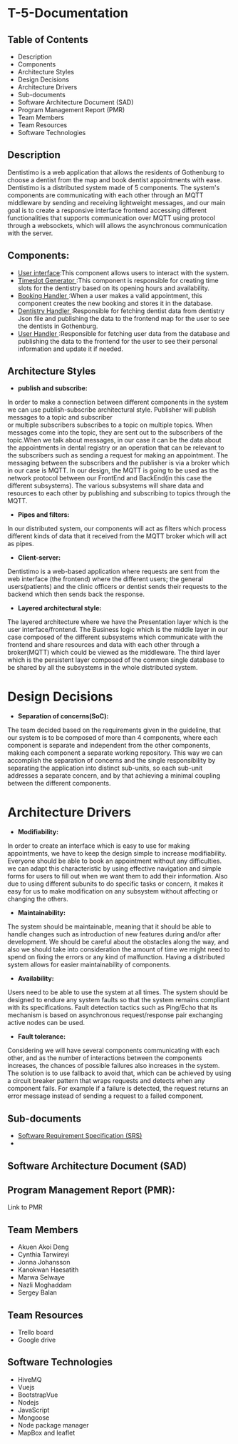 # T-5-Documentation

## Table of Contents
- Description 
- Components
- Architecture Styles
- Design Decisions
- Architecture Drivers
- Sub-documents
- Software Architecture Document (SAD)
- Program Management Report (PMR)
- Team Members
- Team Resources
- Software Technologies


## Description
Dentistimo is a web application that allows the residents of Gothenburg to  choose a dentist from the map and book dentist appointments with ease. 
Dentistimo is a distributed system made of 5 components. The system's components are communicating with each other through an MQTT middleware by sending and receiving lightweight messages, and our main goal is to create a responsive interface frontend accessing different functionalities that supports communication over MQTT using protocol through a websockets, which will allows the asynchronous communication with the server. 


## Components:
- [User interface](https://git.chalmers.se/courses/dit355/dit356-2022/t-5/t-5-userinterface):This component allows users to interact with the system.
- [Timeslot Generator ](https://git.chalmers.se/courses/dit355/dit356-2022/t-5/t-5-timeslotgenerator):This component is responsible for creating time slots for the dentistry based on its opening hours and availability.
- [Booking Handler ](https://git.chalmers.se/courses/dit355/dit356-2022/t-5/bookinghandler):When a user makes a valid appointment,  this component creates the new booking and stores it in the database.
- [Dentistry Handler ](https://git.chalmers.se/courses/dit355/dit356-2022/t-5/t-5-dentisthandler):Responsible for fetching dentist data from dentistry Json file and publishing the data to the frontend map for the user to see the dentists in Gothenburg.
- [User Handler ](https://git.chalmers.se/courses/dit355/dit356-2022/t-5/t-5-userhandler):Responsible for fetching user data from the database and publishing the data to the frontend for the user to see their personal information and update it if needed.

## Architecture Styles
- **publish and subscribe:**

In order to make a connection between different components in the system we can use
publish-subscribe architectural style. Publisher will publish messages to a topic and subscriber                
or multiple subscribers subscribes to a topic on multiple topics. When messages come into the topic, they are sent out to the subscribers of the topic.When we talk about messages, in our case it can be the data about the appointments in dental registry or an operation that can be relevant  to the subscribers such as sending a request for making an appointment. The messaging between the subscribers and the publisher is via a broker which in our case is MQTT. In our design, the MQTT is going to be used as the network protocol between our FrontEnd and BackEnd(in this case the different subsystems). The various subsystems will share data and resources to each other by publishing and subscribing to topics through the MQTT.

- **Pipes and filters:**

In our distributed system, our components will act as filters which process different kinds of data
that it received from the MQTT broker which will act as pipes.

- **Client-server:**

Dentistimo is a web-based application where requests are sent from the web interface
(the frontend) where the different users; the general users(patients) and the clinic officers or dentist 
sends their requests to the backend which then sends back the response.

- **Layered architectural style:**

The layered architecture where we have the Presentation layer which is the user interface/frontend. 
The Business logic which is the middle layer in our case composed of the different subsystems which communicate with the frontend and share resources and data with each other through a broker(MQTT) which could be viewed as the middleware. The third layer which is the persistent layer composed of the common single database to be 
shared by all the subsystems in the whole distributed system.

# Design Decisions

- **Separation of concerns(SoC):**

The team decided based on the requirements given in the guideline, that our system
is to be composed of  more than 4 components, where each component
is separate and independent from the other components, making each component a 
separate working repository. This way we can accomplish the separation of concerns 
and the single responsibility by separating the application into distinct sub-units, 
so each sub-unit addresses a separate concern, and by that achieving a minimal coupling
between the different components.

# Architecture Drivers

- **Modifiability:**

In order to create an interface which is easy to use for making appointments, we have to keep the 
design simple to increase modifiability. Everyone should be able to book an appointment without 
any difficulties. we can adapt this characteristic by using effective navigation and simple forms
for users to fill out when we want them to add their information. Also due to using different 
subunits to do specific tasks or concern, it makes it easy for us to make modification on any 
subsystem without affecting or changing the others.

- **Maintainability:**

The system should be maintainable, meaning that it should be able to handle changes such as
introduction of new features during and/or after development. We should be careful about the 
obstacles along the way, and also we should take into consideration the amount of time we might 
need to spend on fixing the errors or any kind of malfunction. Having a distributed system allows
 for easier maintainability of components.

- **Availability:** 

Users need to be able to use the system at all times. The system should be designed to endure any 
system faults so that the system remains compliant with its specifications. Fault detection tactics 
such as Ping/Echo that its mechanism is based on asynchronous request/response pair exchanging 
active nodes can be used.

- **Fault tolerance:**

Considering we will have several components communicating with each other, and as the number of interactions between the components increases, the chances of possible failures also increases in the system. The solution is to use fallback to avoid that, which can be achieved by using a circuit breaker pattern that wraps requests and detects when any component fails. For example if a failure is detected, the request returns an error message instead of sending a request to a failed component.


## Sub-documents
- [Software Requirement Specification (SRS)](https://git.chalmers.se/courses/dit355/dit356-2022/t-5/t-5-documentation/-/blob/main/docs/requirements.md)
- 


## Software Architecture Document (SAD)


## Program Management Report (PMR):

Link to PMR


## Team Members

- Akuen Akoi Deng 
- Cynthia Tarwireyi
- Jonna Johansson
- Kanokwan Haesatith
- Marwa Selwaye
- Nazli Moghaddam
- Sergey Balan

## Team Resources

- Trello board
- Google drive

## Software Technologies
 
- HiveMQ
- Vuejs 
- BootstrapVue
- Nodejs 
- JavaScript
- Mongoose
- Node package manager
- MapBox and leaflet
